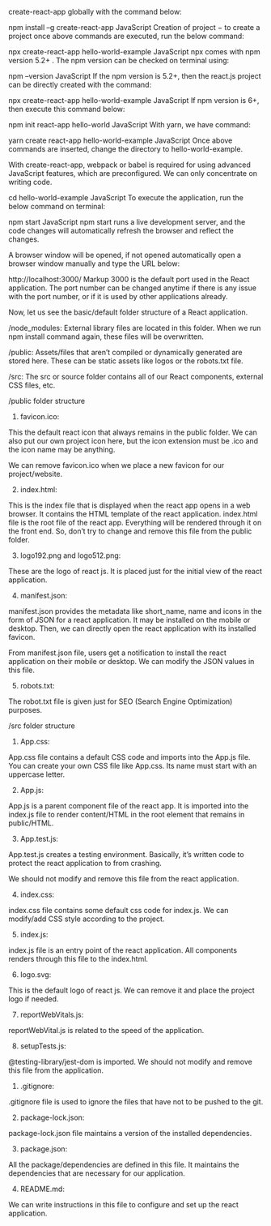create-react-app globally with the command below:

npm install –g create-react-app
JavaScript
Creation of project − to create a project once above commands are executed, run the below command:

npx create-react-app hello-world-example
JavaScript
npx comes with npm version 5.2+ . The npm version can be checked on terminal using:

npm –version
JavaScript
If the npm version is 5.2+, then the react.js project can be directly created with the command:

npx create-react-app hello-world-example
JavaScript
If npm version is 6+, then execute this command below:

npm init react-app hello-world
JavaScript
With yarn, we have command:

yarn create react-app hello-world-example
JavaScript
Once above commands are inserted, change the directory to hello-world-example.

With create-react-app, webpack or babel is required for using advanced JavaScript features, which are preconfigured. We can only concentrate on writing code.

cd hello-world-example
JavaScript
To execute the application, run the below command on terminal:

npm start
JavaScript
npm start runs a live development server, and the code changes will automatically refresh the browser and reflect the changes.

A browser window will be opened, if not opened automatically open a browser window manually and type the URL below:

http://localhost:3000/
Markup
3000 is the default port used in the React application. The port number can be changed anytime if there is any issue with the port number, or  if it is used by other applications already.

Now, let us see the basic/default folder structure of a React application.

/node_modules: External library files are located in this folder. When we run npm install command again, these files will be overwritten.

/public: Assets/files that aren’t compiled or dynamically generated are stored here. These can be static assets like logos or the robots.txt file.

/src: The src or source folder contains all of our React components, external CSS files, etc. 

/public folder structure
1) favicon.ico:

This the default react icon that always remains in the public folder. We can also put our own project icon here, but the icon extension must be .ico and the icon name may be anything.

We can remove favicon.ico when we place a new favicon for our project/website.

2) index.html:

This is the index file that is displayed when the react app opens in a web browser. It contains the HTML template of the react application. index.html file is the root file of the react app. Everything will be rendered through it on the front end. So, don’t try to change and remove this file from the public folder.

3) logo192.png and logo512.png:

These are the logo of react js. It is placed just for the initial view of the react application.

4) manifest.json:

manifest.json provides the metadata like short_name, name and icons in the form of JSON for a react application. It may be installed on the mobile or desktop. Then, we can directly open the react application with its installed favicon.

From manifest.json file, users get a notification to install the react application on their mobile or desktop. We can modify the JSON values in this file.

5) robots.txt:

The robot.txt file is given just for SEO (Search Engine Optimization) purposes.

/src folder structure
1) App.css:

App.css file contains a default CSS code and imports into the App.js file. You can create your own CSS file like App.css. Its name must start with an uppercase letter.

2) App.js:

App.js is a parent component file of the react app. It is imported into the index.js file to render content/HTML in the root element that remains in public/HTML.

3) App.test.js:

App.test.js creates a testing environment. Basically, it’s written code to protect the react application to from crashing.

We should not modify and remove this file from the react application.

4) index.css:

index.css file contains some default css code for index.js. We can modify/add CSS style according to the project.

5) index.js:

index.js file is an entry point of the react application. All components renders through this file to the index.html.

6) logo.svg:

This is the default logo of react js. We can remove it and place the project logo if needed.

7) reportWebVitals.js:

reportWebVital.js is related to the speed of the application.

8) setupTests.js:

@testing-library/jest-dom is imported. We should not modify and remove this file from the application.

1) .gitignore:

.gitignore file is used to ignore the files that have not to be pushed to the git.

2) package-lock.json:

package-lock.json file maintains a version of the installed dependencies. 

3) package.json:

All the package/dependencies are defined in this file. It maintains the dependencies that are necessary for our application.

4) README.md:

We can write instructions in this file to configure and set up the react application.
